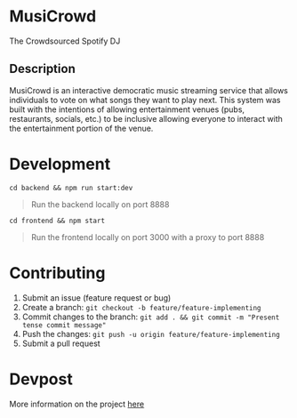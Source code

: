# MusiCrowd
The Crowdsourced Spotify DJ
## Description
MusiCrowd is an interactive democratic music streaming service that allows individuals to vote on what songs they want to play next.
This system was built with the intentions of allowing entertainment venues (pubs, restaurants, socials, etc.) to be inclusive allowing everyone to interact with the entertainment portion of the venue.

# Development
`cd backend && npm run start:dev`
> Run the backend locally on port 8888

`cd frontend && npm start`
> Run the frontend locally on port 3000 with a proxy to port 8888

# Contributing
1. Submit an issue (feature request or bug)
2. Create a branch: `git checkout -b feature/feature-implementing`
3. Commit changes to the branch: `git add . && git commit -m "Present tense commit message"`
4. Push the changes: `git push -u origin feature/feature-implementing`
5. Submit a pull request

# Devpost
More information on the project [here](https://devpost.com/software/musicrowd)
